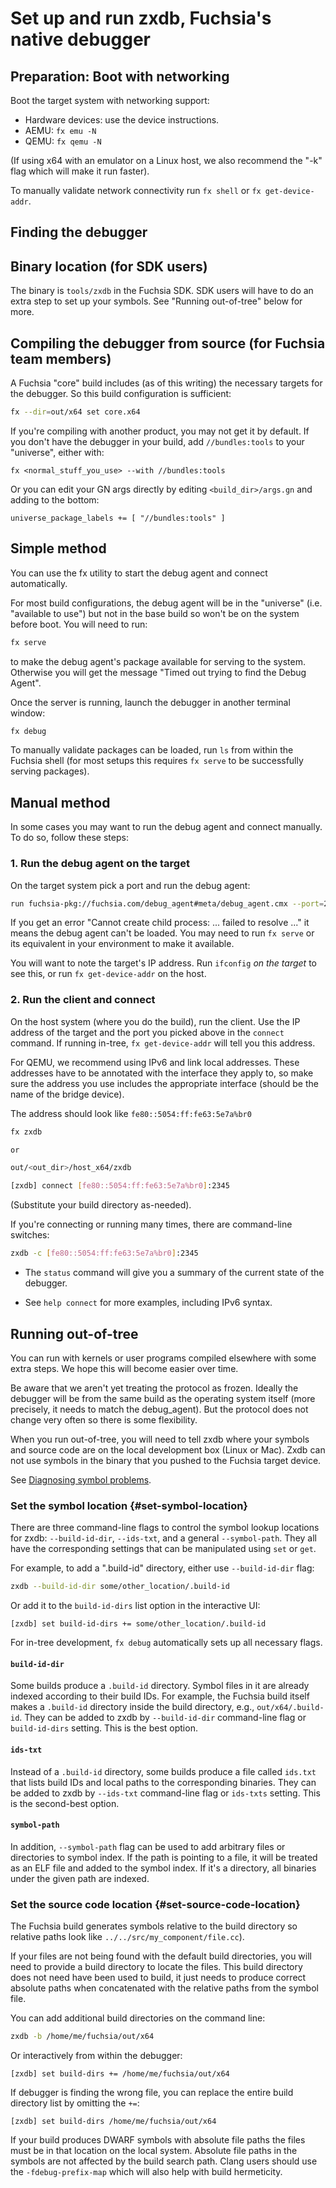 # Set up and run zxdb, Fuchsia's native debugger

## Preparation: Boot with networking

Boot the target system with networking support:

  * Hardware devices: use the device instructions.
  * AEMU: `fx emu -N`
  * QEMU: `fx qemu -N`

(If using x64 with an emulator on a Linux host, we also recommend the "-k" flag which will make it
run faster).

To manually validate network connectivity run `fx shell` or `fx get-device-addr`.

## Finding the debugger

## Binary location (for SDK users)

The binary is `tools/zxdb` in the Fuchsia SDK. SDK users will have to do an extra step to set up
your symbols. See "Running out-of-tree" below for more.

## Compiling the debugger from source (for Fuchsia team members)

A Fuchsia "core" build includes (as of this writing) the necessary targets for the debugger. So this
build configuration is sufficient:

```sh
fx --dir=out/x64 set core.x64
```

If you're compiling with another product, you may not get it by default. If you don't have the
debugger in your build, add `//bundles:tools` to your "universe", either with:

```
fx <normal_stuff_you_use> --with //bundles:tools
```

Or you can edit your GN args directly by editing `<build_dir>/args.gn` and adding to the bottom:

```
universe_package_labels += [ "//bundles:tools" ]
```

## Simple method

You can use the fx utility to start the debug agent and connect automatically.

For most build configurations, the debug agent will be in the "universe" (i.e. "available to use")
but not in the base build so won't be on the system before boot. You will need to run:

```sh
fx serve
```

to make the debug agent's package available for serving to the system. Otherwise you will get the
message "Timed out trying to find the Debug Agent".

Once the server is running, launch the debugger in another terminal window:

```sh
fx debug
```

To manually validate packages can be loaded, run `ls` from within the Fuchsia shell (for most setups
this requires `fx serve` to be successfully serving packages).

## Manual method

In some cases you may want to run the debug agent and connect manually. To do so, follow these
steps:

### 1. Run the debug agent on the target

On the target system pick a port and run the debug agent:

```sh
run fuchsia-pkg://fuchsia.com/debug_agent#meta/debug_agent.cmx --port=2345
```

If you get an error "Cannot create child process: ... failed to resolve ..." it means the debug
agent can't be loaded. You may need to run `fx serve` or its equivalent in your environment to make
it available.

You will want to note the target's IP address. Run `ifconfig` _on the target_ to see this, or run
`fx get-device-addr` on the host.

### 2. Run the client and connect

On the host system (where you do the build), run the client. Use the IP address of the target and
the port you picked above in the `connect` command. If running in-tree, `fx get-device-addr` will
tell you this address.

For QEMU, we recommend using IPv6 and link local addresses. These addresses have to be annotated
with the interface they apply to, so make sure the address you use includes the appropriate
interface (should be the name of the bridge device).

The address should look like `fe80::5054:ff:fe63:5e7a%br0`

```sh
fx zxdb

or

out/<out_dir>/host_x64/zxdb

[zxdb] connect [fe80::5054:ff:fe63:5e7a%br0]:2345
```

(Substitute your build directory as-needed).

If you're connecting or running many times, there are command-line switches:

```sh
zxdb -c [fe80::5054:ff:fe63:5e7a%br0]:2345
```

  * The `status` command will give you a summary of the current state of the
    debugger.

  * See `help connect` for more examples, including IPv6 syntax.

## Running out-of-tree

You can run with kernels or user programs compiled elsewhere with some extra steps. We hope this
will become easier over time.

Be aware that we aren't yet treating the protocol as frozen. Ideally the debugger will be from the
same build as the operating system itself (more precisely, it needs to match the debug\_agent). But
the protocol does not change very often so there is some flexibility.

When you run out-of-tree, you will need to tell zxdb where your symbols and source code are on the
local development box (Linux or Mac). Zxdb can not use symbols in the binary that you pushed to the
Fuchsia target device.

See [Diagnosing symbol problems](#diagnosing-symbol-problems).

### Set the symbol location {#set-symbol-location}

There are three command-line flags to control the symbol lookup locations for zxdb:
`--build-id-dir`, `--ids-txt`, and a general `--symbol-path`. They all have the corresponding
settings that can be manipulated using `set` or `get`.

For example, to add a ".build-id" directory, either use `--build-id-dir` flag:

```sh
zxdb --build-id-dir some/other_location/.build-id
```

Or add it to the `build-id-dirs` list option in the interactive UI:

```
[zxdb] set build-id-dirs += some/other_location/.build-id
```

For in-tree development, `fx debug` automatically sets up all necessary
flags.

#### `build-id-dir`

Some builds produce a `.build-id` directory. Symbol files in it are already indexed according to
their build IDs. For example, the Fuchsia build itself makes a `.build-id` directory inside the
build directory, e.g., `out/x64/.build-id`. They can be added to zxdb by `--build-id-dir`
command-line flag or `build-id-dirs` setting. This is the best option.

#### `ids-txt`

Instead of a `.build-id` directory, some builds produce a file called `ids.txt` that lists build IDs
and local paths to the corresponding binaries. They can be added to zxdb by `--ids-txt` command-line
flag or `ids-txts` setting. This is the second-best option.

#### `symbol-path`

In addition, `--symbol-path` flag can be used to add arbitrary files or directories to symbol index.
If the path is pointing to a file, it will be treated as an ELF file and added to the symbol index.
If it's a directory, all binaries under the given path are indexed.

### Set the source code location {#set-source-code-location}

The Fuchsia build generates symbols relative to the build directory so relative paths look like
`../../src/my_component/file.cc`).

If your files are not being found with the default build directories, you will need to provide a
build directory to locate the files. This build directory does not need have been used to build, it
just needs to produce correct absolute paths when concatenated with the relative paths from the
symbol file.

You can add additional build directories on the command line:

```sh
zxdb -b /home/me/fuchsia/out/x64
```

Or interactively from within the debugger:

```
[zxdb] set build-dirs += /home/me/fuchsia/out/x64
```

If debugger is finding the wrong file, you can replace the entire build directory list by omitting
the `+=`:

```
[zxdb] set build-dirs /home/me/fuchsia/out/x64
```

If your build produces DWARF symbols with absolute file paths the files must be in that location on
the local system. Absolute file paths in the symbols are not affected by the build search path.
Clang users should use the `-fdebug-prefix-map` which will also help with build hermeticity.

